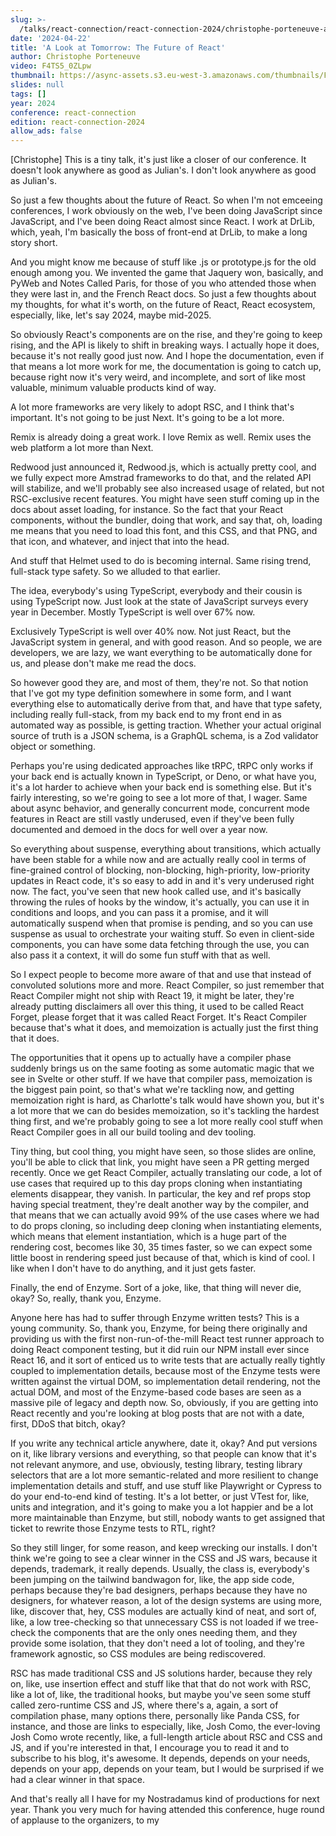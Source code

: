 ```yaml
---
slug: >-
  /talks/react-connection/react-connection-2024/christophe-porteneuve-a-look-at-tomorrow-the-future-of-react
date: '2024-04-22'
title: 'A Look at Tomorrow: The Future of React'
author: Christophe Porteneuve
video: F4TS5_0ZLpw
thumbnail: https://async-assets.s3.eu-west-3.amazonaws.com/thumbnails/F4TS5_0ZLpw.jpg
slides: null
tags: []
year: 2024
conference: react-connection
edition: react-connection-2024
allow_ads: false
---
```

[Christophe]
This is a tiny talk, it's just like a closer of our conference. It doesn't look anywhere as good as Julian's. I don't look anywhere as good as Julian's.

So just a few thoughts about the future of React. So when I'm not emceeing conferences, I work obviously on the web, I've been doing JavaScript since JavaScript, and I've been doing React almost since React. I work at DrLib, which, yeah, I'm basically the boss of front-end at DrLib, to make a long story short.

And you might know me because of stuff like .js or prototype.js for the old enough among you. We invented the game that Jaquery won, basically, and PyWeb and Notes Called Paris, for those of you who attended those when they were last in, and the French React docs. So just a few thoughts about my thoughts, for what it's worth, on the future of React, React ecosystem, especially, like, let's say 2024, maybe mid-2025.

So obviously React's components are on the rise, and they're going to keep rising, and the API is likely to shift in breaking ways. I actually hope it does, because it's not really good just now. And I hope the documentation, even if that means a lot more work for me, the documentation is going to catch up, because right now it's very weird, and incomplete, and sort of like most valuable, minimum valuable products kind of way.

A lot more frameworks are very likely to adopt RSC, and I think that's important. It's not going to be just Next. It's going to be a lot more.

Remix is already doing a great work. I love Remix as well. Remix uses the web platform a lot more than Next.

Redwood just announced it, Redwood.js, which is actually pretty cool, and we fully expect more Amstrad frameworks to do that, and the related API will stabilize, and we'll probably see also increased usage of related, but not RSC-exclusive recent features. You might have seen stuff coming up in the docs about asset loading, for instance. So the fact that your React components, without the bundler, doing that work, and say that, oh, loading me means that you need to load this font, and this CSS, and that PNG, and that icon, and whatever, and inject that into the head.

And stuff that Helmet used to do is becoming internal. Same rising trend, full-stack type safety. So we alluded to that earlier.

The idea, everybody's using TypeScript, everybody and their cousin is using TypeScript now. Just look at the state of JavaScript surveys every year in December. Mostly TypeScript is well over 67% now.

Exclusively TypeScript is well over 40% now. Not just React, but the JavaScript system in general, and with good reason. And so people, we are developers, we are lazy, we want everything to be automatically done for us, and please don't make me read the docs.

So however good they are, and most of them, they're not. So that notion that I've got my type definition somewhere in some form, and I want everything else to automatically derive from that, and have that type safety, including really full-stack, from my back end to my front end in as automated way as possible, is getting traction. Whether your actual original source of truth is a JSON schema, is a GraphQL schema, is a Zod validator object or something.

Perhaps you're using dedicated approaches like tRPC, tRPC only works if your back end is actually known in TypeScript, or Deno, or what have you, it's a lot harder to achieve when your back end is something else. But it's fairly interesting, so we're going to see a lot more of that, I wager. Same about async behavior, and generally concurrent mode, concurrent mode features in React are still vastly underused, even if they've been fully documented and demoed in the docs for well over a year now.

So everything about suspense, everything about transitions, which actually have been stable for a while now and are actually really cool in terms of fine-grained control of blocking, non-blocking, high-priority, low-priority updates in React code, it's so easy to add in and it's very underused right now. The fact, you've seen that new hook called use, and it's basically throwing the rules of hooks by the window, it's actually, you can use it in conditions and loops, and you can pass it a promise, and it will automatically suspend when that promise is pending, and so you can use suspense as usual to orchestrate your waiting stuff. So even in client-side components, you can have some data fetching through the use, you can also pass it a context, it will do some fun stuff with that as well.

So I expect people to become more aware of that and use that instead of convoluted solutions more and more. React Compiler, so just remember that React Compiler might not ship with React 19, it might be later, they're already putting disclaimers all over this thing, it used to be called React Forget, please forget that it was called React Forget. It's React Compiler because that's what it does, and memoization is actually just the first thing that it does.

The opportunities that it opens up to actually have a compiler phase suddenly brings us on the same footing as some automatic magic that we see in Svelte or other stuff. If we have that compiler pass, memoization is the biggest pain point, so that's what we're tackling now, and getting memoization right is hard, as Charlotte's talk would have shown you, but it's a lot more that we can do besides memoization, so it's tackling the hardest thing first, and we're probably going to see a lot more really cool stuff when React Compiler goes in all our build tooling and dev tooling.

Tiny thing, but cool thing, you might have seen, so those slides are online, you'll be able to click that link, you might have seen a PR getting merged recently. Once we get React Compiler, actually translating our code, a lot of use cases that required up to this day props cloning when instantiating elements disappear, they vanish. In particular, the key and ref props stop having special treatment, they're dealt another way by the compiler, and that means that we can actually avoid 99% of the use cases where we had to do props cloning, so including deep cloning when instantiating elements, which means that element instantiation, which is a huge part of the rendering cost, becomes like 30, 35 times faster, so we can expect some little boost in rendering speed just because of that, which is kind of cool. I like when I don't have to do anything, and it just gets faster.

Finally, the end of Enzyme. Sort of a joke, like, that thing will never die, okay? So, really, thank you, Enzyme.

Anyone here has had to suffer through Enzyme written tests? This is a young community. So, thank you, Enzyme, for being there originally and providing us with the first non-run-of-the-mill React test runner approach to doing React component testing, but it did ruin our NPM install ever since React 16, and it sort of enticed us to write tests that are actually really tightly coupled to implementation details, because most of the Enzyme tests were written against the virtual DOM, so implementation detail rendering, not the actual DOM, and most of the Enzyme-based code bases are seen as a massive pile of legacy and depth now. So, obviously, if you are getting into React recently and you're looking at blog posts that are not with a date, first, DDoS that bitch, okay?

If you write any technical article anywhere, date it, okay? And put versions on it, like library versions and everything, so that people can know that it's not relevant anymore, and use, obviously, testing library, testing library selectors that are a lot more semantic-related and more resilient to change implementation details and stuff, and use stuff like Playwright or Cypress to do your end-to-end kind of testing. It's a lot better, or just VTest for, like, units and integration, and it's going to make you a lot happier and be a lot more maintainable than Enzyme, but still, nobody wants to get assigned that ticket to rewrite those Enzyme tests to RTL, right?

So they still linger, for some reason, and keep wrecking our installs. I don't think we're going to see a clear winner in the CSS and JS wars, because it depends, trademark, it really depends. Usually, the class is, everybody's been jumping on the tailwind bandwagon for, like, the app side code, perhaps because they're bad designers, perhaps because they have no designers, for whatever reason, a lot of the design systems are using more, like, discover that, hey, CSS modules are actually kind of neat, and sort of, like, a low tree-checking so that unnecessary CSS is not loaded if we tree-check the components that are the only ones needing them, and they provide some isolation, that they don't need a lot of tooling, and they're framework agnostic, so CSS modules are being rediscovered.

RSC has made traditional CSS and JS solutions harder, because they rely on, like, use insertion effect and stuff like that that do not work with RSC, like a lot of, like, the traditional hooks, but maybe you've seen some stuff called zero-runtime CSS and JS, where there's a, again, a sort of compilation phase, many options there, personally like Panda CSS, for instance, and those are links to especially, like, Josh Como, the ever-loving Josh Como wrote recently, like, a full-length article about RSC and CSS and JS, and if you're interested in that, I encourage you to read it and to subscribe to his blog, it's awesome. It depends, depends on your needs, depends on your app, depends on your team, but I would be surprised if we had a clear winner in that space.

And that's really all I have for my Nostradamus kind of productions for next year. Thank you very much for having attended this conference, huge round of applause to the organizers, to my